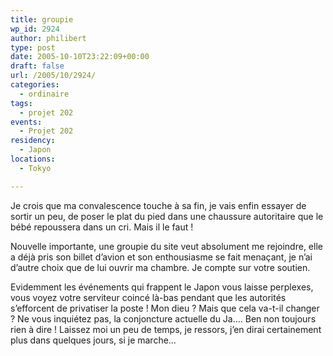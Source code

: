 ```yaml
---
title: groupie
wp_id: 2924
author: philibert
type: post
date: 2005-10-10T23:22:09+00:00
draft: false
url: /2005/10/2924/
categories:
  - ordinaire
tags:
  - projet 202
events:
  - Projet 202
residency:
  - Japon
locations:
  - Tokyo

---
```

Je crois que ma convalescence touche à sa fin, je vais enfin essayer de sortir un peu, de poser le plat du pied dans une chaussure autoritaire que le bébé repoussera dans un cri. Mais il le faut !

Nouvelle importante, une groupie du site veut absolument me rejoindre, elle a déjà pris son billet d&rsquo;avion et son enthousiasme se fait menaçant, je n&rsquo;ai d&rsquo;autre choix que de lui ouvrir ma chambre. Je compte sur votre soutien.

Evidemment les événements qui frappent le Japon vous laisse perplexes, vous voyez votre serviteur coincé là-bas pendant que les autorités s&rsquo;efforcent de privatiser la poste ! Mon dieu ? Mais que cela va-t-il changer ? Ne vous inquiétez pas, la conjoncture actuelle du Ja&#8230;. Ben non toujours rien à dire ! Laissez moi un peu de temps, je ressors, j&rsquo;en dirai certainement plus dans quelques jours, si je marche&#8230;